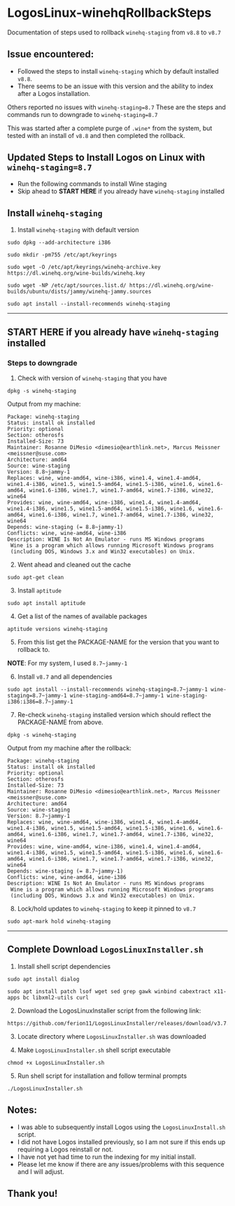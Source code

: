 # LogosLinux-winehqRollbackSteps
Documentation of steps used to rollback `winehq-staging` from `v8.8` to `v8.7`

## Issue encountered:
- Followed the steps to install `winehq-staging` which by default installed `v8.8`.
- There seems to be an issue with this version and the ability to index after a Logos installation.


Others reported no issues with `winehq-staging=8.7`
These are the steps and commands run to downgrade to `winehq-staging=8.7`


This was started after a complete purge of `.wine*` from the system, but tested with an install of `v8.8` and then completed the rollback.


## Updated Steps to Install Logos on Linux with `winehq-staging=8.7`

- Run the following commands to install Wine staging
- Skip ahead to **START HERE** if you already have `winehq-staging` installed


## Install `winehq-staging`

1. Install `winehq-staging` with default version

```
sudo dpkg --add-architecture i386
```

```
sudo mkdir -pm755 /etc/apt/keyrings
```

```
sudo wget -O /etc/apt/keyrings/winehq-archive.key https://dl.winehq.org/wine-builds/winehq.key
```

```
sudo wget -NP /etc/apt/sources.list.d/ https://dl.winehq.org/wine-builds/ubuntu/dists/jammy/winehq-jammy.sources
```

```
sudo apt install --install-recommends winehq-staging
```


---


## **START HERE if you already have `winehq-staging` installed**

### Steps to downgrade

1. Check with version of `winehq-staging` that you have

```
dpkg -s winehq-staging
```

Output from my machine:

```
Package: winehq-staging
Status: install ok installed
Priority: optional
Section: otherosfs
Installed-Size: 73
Maintainer: Rosanne DiMesio <dimesio@earthlink.net>, Marcus Meissner <meissner@suse.com>
Architecture: amd64
Source: wine-staging
Version: 8.8~jammy-1
Replaces: wine, wine-amd64, wine-i386, wine1.4, wine1.4-amd64, wine1.4-i386, wine1.5, wine1.5-amd64, wine1.5-i386, wine1.6, wine1.6-amd64, wine1.6-i386, wine1.7, wine1.7-amd64, wine1.7-i386, wine32, wine64
Provides: wine, wine-amd64, wine-i386, wine1.4, wine1.4-amd64, wine1.4-i386, wine1.5, wine1.5-amd64, wine1.5-i386, wine1.6, wine1.6-amd64, wine1.6-i386, wine1.7, wine1.7-amd64, wine1.7-i386, wine32, wine64
Depends: wine-staging (= 8.8~jammy-1)
Conflicts: wine, wine-amd64, wine-i386
Description: WINE Is Not An Emulator - runs MS Windows programs
 Wine is a program which allows running Microsoft Windows programs
 (including DOS, Windows 3.x and Win32 executables) on Unix.
```

2. Went ahead and cleaned out the cache

```
sudo apt-get clean
```

3. Install `aptitude`

```
sudo apt install aptitude
```

4. Get a list of the names of available packages

```
aptitude versions winehq-staging
```

5. From this list get the PACKAGE-NAME for the version that you want to rollback to.

**NOTE**: For my system, I used `8.7~jammy-1`

6. Install `v8.7` and all dependencies

```
sudo apt install --install-recommends winehq-staging=8.7~jammy-1 wine-staging=8.7~jammy-1 wine-staging-amd64=8.7~jammy-1 wine-staging-i386:i386=8.7~jammy-1
```

7. Re-check `winehq-staging` installed version which should reflect the PACKAGE-NAME from above.

```
dpkg -s winehq-staging
```

Output from my machine after the rollback:

```
Package: winehq-staging
Status: install ok installed
Priority: optional
Section: otherosfs
Installed-Size: 73
Maintainer: Rosanne DiMesio <dimesio@earthlink.net>, Marcus Meissner <meissner@suse.com>
Architecture: amd64
Source: wine-staging
Version: 8.7~jammy-1
Replaces: wine, wine-amd64, wine-i386, wine1.4, wine1.4-amd64, wine1.4-i386, wine1.5, wine1.5-amd64, wine1.5-i386, wine1.6, wine1.6-amd64, wine1.6-i386, wine1.7, wine1.7-amd64, wine1.7-i386, wine32, wine64
Provides: wine, wine-amd64, wine-i386, wine1.4, wine1.4-amd64, wine1.4-i386, wine1.5, wine1.5-amd64, wine1.5-i386, wine1.6, wine1.6-amd64, wine1.6-i386, wine1.7, wine1.7-amd64, wine1.7-i386, wine32, wine64
Depends: wine-staging (= 8.7~jammy-1)
Conflicts: wine, wine-amd64, wine-i386
Description: WINE Is Not An Emulator - runs MS Windows programs
 Wine is a program which allows running Microsoft Windows programs
 (including DOS, Windows 3.x and Win32 executables) on Unix.
```

8. Lock/hold updates to `winehq-staging` to keep it pinned to `v8.7`

```
sudo apt-mark hold winehq-staging
```


---


## Complete Download `LogosLinuxInstaller.sh`

1. Install shell script dependencies

```
sudo apt install dialog
```

```
sudo apt install patch lsof wget sed grep gawk winbind cabextract x11-apps bc libxml2-utils curl
```

2. Download the LogosLinuxInstaller script from the following link:

```
https://github.com/ferion11/LogosLinuxInstaller/releases/download/v3.7.1/LogosLinuxInstaller.sh
```

3. Locate directory where `LogosLinuxInstaller.sh` was downloaded

4. Make `LogosLinuxInstaller.sh` shell script executable

```
chmod +x LogosLinuxInstaller.sh
```

5. Run shell script for installation and follow terminal prompts

```
./LogosLinuxInstaller.sh
```

## **Notes:**
- I was able to subsequently install Logos using the `LogosLinuxInstall.sh` script.
- I did not have Logos installed previously, so I am not sure if this ends up requiring a Logos reinstall or not.
- I have not yet had time to run the indexing for my initial install.
- Please let me know if there are any issues/problems with this sequence and I will adjust.

## Thank you!
